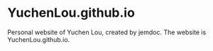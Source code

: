 # YuchenLou.github.io

Personal website of Yuchen Lou, created by jemdoc. The website is YuchenLou.github.io.
